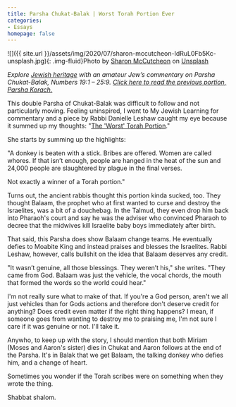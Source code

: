 ```yaml
---
title: Parsha Chukat-Balak | Worst Torah Portion Ever
categories:
- Essays
homepage: false
---
```


![]({{ site.url }}/assets/img/2020/07/sharon-mccutcheon-IdRuL0Fb5Kc-unsplash.jpg){: .img-fluid}Photo by [Sharon McCutcheon](https://unsplash.com/@sharonmccutcheon?utm_source=unsplash&utm_medium=referral&utm_content=creditCopyText) on [Unsplash](https://unsplash.com/s/photos/bored-at-home?utm_source=unsplash&utm_medium=referral&utm_content=creditCopyText)

_Explore [Jewish heritage](https://withoutapath.com/jewish-heritage/) with an amateur Jew’s commentary on Parsha Chukat-Balak, Numbers 19:1 – 25:9. [Click here to read the previous portion, Parsha Korach.](https://withoutapath.com/parsha-korach/)_

This double Parsha of Chukat-Balak was difficult to follow and not particularly moving. Feeling uninspired, I went to My Jewish Learning for commentary and a piece by Rabbi Danielle Leshaw caught my eye because it summed up my thoughts: "[The 'Worst' Torah Portion](https://www.myjewishlearning.com/article/the-worst-torah-portion/)."

<!-- more -->

She starts by summing up the highlights:

"A donkey is beaten with a stick. Bribes are offered. Women are called whores. If that isn’t enough, people are hanged in the heat of the sun and 24,000 people are slaughtered by plague in the final verses.

Not exactly a winner of a Torah portion."

Turns out, the ancient rabbis thought this portion kinda sucked, too. They thought Balaam, the prophet who at first wanted to curse and destroy the Israelites, was a bit of a douchebag. In the Talmud, they even drop him back into Pharaoh's court and say he was the adviser who convinced Pharaoh to decree that the midwives kill Israelite baby boys immediately after birth.

That said, this Parsha does show Balaam change teams. He eventually defies to Moabite King and instead praises and blesses the Israelites. Rabbi Leshaw, however, calls bullshit on the idea that Balaam deserves any credit. 

"It wasn’t genuine, all those blessings. They weren’t his," she writes. "They came from God. Balaam was just the vehicle, the vocal chords, the mouth that formed the words so the world could hear."

I'm not really sure what to make of that. If you're a God person, aren't we all just vehicles than for Gods actions and therefore don't deserve credit for anything? Does credit even matter if the right thing happens? I mean, if someone goes from wanting to destroy me to praising me, I'm not sure I care if it was genuine or not. I'll take it.

Anywho, to keep up with the story, I should mention that both Miriam (Moses and Aaron's sister) dies in Chukat and Aaron follows at the end of the Parsha. It's in Balak that we get Balaam, the talking donkey who defies him, and a change of heart.

Sometimes you wonder if the Torah scribes were on something when they wrote the thing.

Shabbat shalom.

